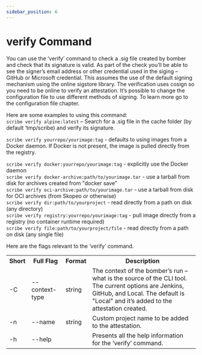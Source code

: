 ```yaml
---
sidebar_position: 6
---
```


# verify Command

You can use the ‘verify’ command to check a .sig file created by bomber and check that its signature is valid. As part of the check you’ll be able to see the signer’s email address or other credential used in the siging – GitHub or Microsoft credential. This assumes the use of the default signing mechanism using the online sigstore library. The verification uses cosign so you need to be online to verify an attestation. It’s possible to change the configuration file to use different methods of signing. To learn more go to the configuration file chapter. 

Here are some examples to using this command:  
```scribe verify alpine:latest``` – Search for a .sig file in the cache folder (by default ‘tmp/scribe) and verify its signature.

```scribe verify yourrepo/yourimage:tag``` - defaults to using images from a Docker daemon. If Docker is not present, the image is pulled directly from the registry.

```scribe verify docker:yourrepo/yourimage:tag``` - explicitly use the Docker daemon  
```scribe verify docker-archive:path/to/yourimage.tar``` - use a tarball from disk for archives created from "docker save"  
```scribe verify oci-archive:path/to/yourimage.tar``` - use a tarball from disk for OCI archives (from Skopeo or otherwise)  
```scribe verify dir:path/to/yourproject``` - read directly from a path on disk (any directory)  
```scribe verify registry:yourrepo/yourimage:tag``` - pull image directly from a registry (no container runtime required)  
```scribe verify file:path/to/yourproject/file``` - read directly from a path on disk (any single file)  

Here are the flags relevant to the ‘verify’ command.

<table>
  <tr>
    <th>Short</th>
    <th width='18%'>Full Flag</th>
    <th>Format</th>
    <th>Description</th>
  </tr>
  <tr>
    <td>-C</td>
    <td>--context-type</td>
    <td>string</td>
    <td>The context of the bomber’s run – what is the source of the CLI tool. The current options are Jenkins, GitHub, and Local. The default is "Local" and it’s added to the attestation created.</td>
  </tr>
  <tr>
    <td>-n</td>
    <td>--name</td>
    <td>string</td>
    <td>Custom project name to be added to the attestation.</td>
  </tr>  
  <tr>
    <td>-h</td>
    <td>--help</td>
    <td></td>
    <td>Presents all the help information for the ‘verify’ command.</td>
  </tr>
</table>